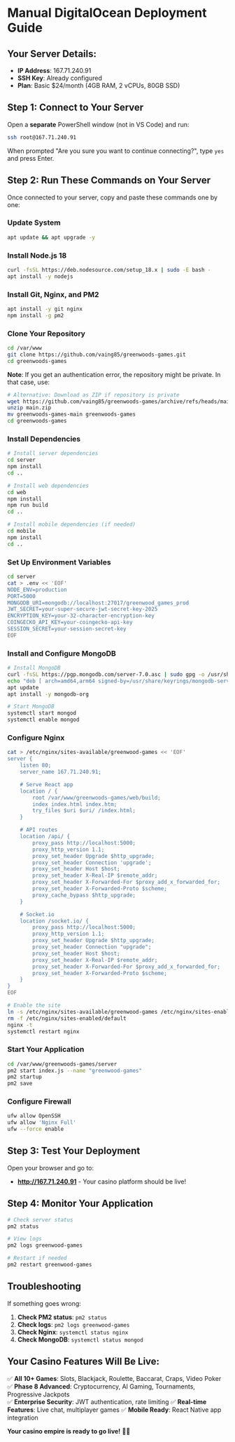 # Manual DigitalOcean Deployment Guide

## Your Server Details:
- **IP Address**: 167.71.240.91
- **SSH Key**: Already configured
- **Plan**: Basic $24/month (4GB RAM, 2 vCPUs, 80GB SSD)

## Step 1: Connect to Your Server

Open a **separate** PowerShell window (not in VS Code) and run:

```bash
ssh root@167.71.240.91
```

When prompted "Are you sure you want to continue connecting?", type `yes` and press Enter.

## Step 2: Run These Commands on Your Server

Once connected to your server, copy and paste these commands one by one:

### Update System
```bash
apt update && apt upgrade -y
```

### Install Node.js 18
```bash
curl -fsSL https://deb.nodesource.com/setup_18.x | sudo -E bash -
apt install -y nodejs
```

### Install Git, Nginx, and PM2
```bash
apt install -y git nginx
npm install -g pm2
```

### Clone Your Repository
```bash
cd /var/www
git clone https://github.com/vaing85/greenwoods-games.git
cd greenwoods-games
```

**Note**: If you get an authentication error, the repository might be private. In that case, use:
```bash
# Alternative: Download as ZIP if repository is private
wget https://github.com/vaing85/greenwoods-games/archive/refs/heads/main.zip
unzip main.zip
mv greenwoods-games-main greenwoods-games
cd greenwoods-games
```

### Install Dependencies
```bash
# Install server dependencies
cd server
npm install
cd ..

# Install web dependencies
cd web
npm install
npm run build
cd ..

# Install mobile dependencies (if needed)
cd mobile
npm install
cd ..
```

### Set Up Environment Variables
```bash
cd server
cat > .env << 'EOF'
NODE_ENV=production
PORT=5000
MONGODB_URI=mongodb://localhost:27017/greenwood_games_prod
JWT_SECRET=your-super-secure-jwt-secret-key-2025
ENCRYPTION_KEY=your-32-character-encryption-key
COINGECKO_API_KEY=your-coingecko-api-key
SESSION_SECRET=your-session-secret-key
EOF
```

### Install and Configure MongoDB
```bash
# Install MongoDB
curl -fsSL https://pgp.mongodb.com/server-7.0.asc | sudo gpg -o /usr/share/keyrings/mongodb-server-7.0.gpg --dearmor
echo "deb [ arch=amd64,arm64 signed-by=/usr/share/keyrings/mongodb-server-7.0.gpg ] https://repo.mongodb.org/apt/ubuntu jammy/mongodb-org/7.0 multiverse" | sudo tee /etc/apt/sources.list.d/mongodb-org-7.0.list
apt update
apt install -y mongodb-org

# Start MongoDB
systemctl start mongod
systemctl enable mongod
```

### Configure Nginx
```bash
cat > /etc/nginx/sites-available/greenwood-games << 'EOF'
server {
    listen 80;
    server_name 167.71.240.91;

    # Serve React app
    location / {
        root /var/www/greenwoods-games/web/build;
        index index.html index.htm;
        try_files $uri $uri/ /index.html;
    }

    # API routes
    location /api/ {
        proxy_pass http://localhost:5000;
        proxy_http_version 1.1;
        proxy_set_header Upgrade $http_upgrade;
        proxy_set_header Connection 'upgrade';
        proxy_set_header Host $host;
        proxy_set_header X-Real-IP $remote_addr;
        proxy_set_header X-Forwarded-For $proxy_add_x_forwarded_for;
        proxy_set_header X-Forwarded-Proto $scheme;
        proxy_cache_bypass $http_upgrade;
    }

    # Socket.io
    location /socket.io/ {
        proxy_pass http://localhost:5000;
        proxy_http_version 1.1;
        proxy_set_header Upgrade $http_upgrade;
        proxy_set_header Connection "upgrade";
        proxy_set_header Host $host;
        proxy_set_header X-Real-IP $remote_addr;
        proxy_set_header X-Forwarded-For $proxy_add_x_forwarded_for;
        proxy_set_header X-Forwarded-Proto $scheme;
    }
}
EOF

# Enable the site
ln -s /etc/nginx/sites-available/greenwood-games /etc/nginx/sites-enabled/
rm -f /etc/nginx/sites-enabled/default
nginx -t
systemctl restart nginx
```

### Start Your Application
```bash
cd /var/www/greenwoods-games/server
pm2 start index.js --name "greenwood-games"
pm2 startup
pm2 save
```

### Configure Firewall
```bash
ufw allow OpenSSH
ufw allow 'Nginx Full'
ufw --force enable
```

## Step 3: Test Your Deployment

Open your browser and go to:
- **http://167.71.240.91** - Your casino platform should be live!

## Step 4: Monitor Your Application

```bash
# Check server status
pm2 status

# View logs
pm2 logs greenwood-games

# Restart if needed
pm2 restart greenwood-games
```

## Troubleshooting

If something goes wrong:

1. **Check PM2 status**: `pm2 status`
2. **Check logs**: `pm2 logs greenwood-games`
3. **Check Nginx**: `systemctl status nginx`
4. **Check MongoDB**: `systemctl status mongod`

## Your Casino Features Will Be Live:

✅ **All 10+ Games**: Slots, Blackjack, Roulette, Baccarat, Craps, Video Poker
✅ **Phase 8 Advanced**: Cryptocurrency, AI Gaming, Tournaments, Progressive Jackpots  
✅ **Enterprise Security**: JWT authentication, rate limiting
✅ **Real-time Features**: Live chat, multiplayer games
✅ **Mobile Ready**: React Native app integration

**Your casino empire is ready to go live!** 🎰🚀
